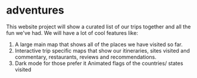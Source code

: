 # adventures
This website project will show a curated list of our trips together and all the fun we've had. We will have a lot of cool features like:
1. A large main map that shows all of the places we have visited so far.
2. Interactive trip specific maps that show our itineraries, sites visited and commentary, restaurants, reviews and recommendations. 
3. Dark mode for those prefer it
Animated flags of the countries/ states visited

